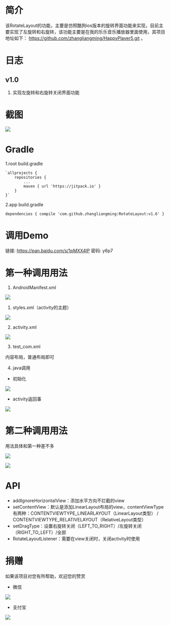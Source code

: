 # 简介 #
该RotateLayout的功能，主要是仿照酷狗ios版本的旋转界面功能来实现，目前主要实现了左旋转和右旋转，该功能主要是在我的乐乐音乐播放器里面使用，其项目地址如下：
https://github.com/zhangliangming/HappyPlayer5.git 。

# 日志 #
## v1.0 ##
1. 实现左旋转和右旋转关闭界面功能

# 截图 #

![](https://i.imgur.com/uDlWQoK.png)

# Gradle #
1.root build.gradle

	`allprojects {
		repositories {
			...
			maven { url 'https://jitpack.io' }
		}
	}`
	
2.app build.gradle

`dependencies {
	         compile 'com.github.zhangliangming:RotateLayout:v1.6'
	}`

# 调用Demo #
链接: https://pan.baidu.com/s/1pMXX4lP 密码: y6p7

# 第一种调用用法 #
1. AndroidManifest.xml

![](https://i.imgur.com/81SVixF.png)

1. styles.xml（activity的主题）

![](https://i.imgur.com/KVD6KQP.png)

2. activity.xml

![](https://i.imgur.com/iamc48K.png)

3. test_com.xml

内容布局，普通布局即可

4. java调用
- 初始化

![](https://i.imgur.com/2wZsCOe.png)

- activity返回事

![](https://i.imgur.com/KHZmsd9.png)

# 第二种调用用法 #

用法具体和第一种差不多

![](https://i.imgur.com/Z5Kq9Tc.png)

![](https://i.imgur.com/KHZmsd9.png)

# API #
- addIgnoreHorizontalView：添加水平方向不拦截的view
- setContentView：默认是添加LinearLayout布局的view，contentViewType有两种：CONTENTVIEWTYPE_LINEARLAYOUT（LinearLayout类型） / CONTENTVIEWTYPE_RELATIVELAYOUT（RelativeLayout类型）
- setDragType：设置右旋转关闭（LEFT_TO_RIGHT）/左旋转关闭（RIGHT_TO_LEFT）/全部
- RotateLayoutListener：需要在view关闭时，关闭activity时使用


# 捐赠 #
如果该项目对您有所帮助，欢迎您的赞赏

- 微信

![](https://i.imgur.com/e3hERHh.png)

- 支付宝

![](https://i.imgur.com/29AcEPA.png)